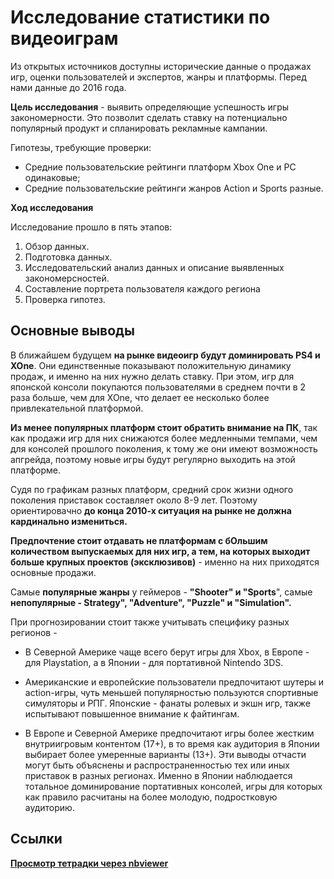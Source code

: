 # Исследование статистики по видеоиграм

Из открытых источников доступны исторические данные о продажах игр, оценки пользователей и экспертов, жанры и платформы. Перед нами данные до 2016 года. 

**Цель исследования** -  выявить определяющие успешность игры закономерности. Это позволит сделать ставку на потенциально популярный продукт и спланировать рекламные кампании.

Гипотезы, требующие проверки:

* Средние пользовательские рейтинги платформ Xbox One и PC одинаковые;
* Средние пользовательские рейтинги жанров Action  и Sports  разные.

**Ход исследования**

 Исследование прошло в пять этапов:
 1. Обзор данных.
 2. Подготовка данных.
 3. Исследовательский анализ данных и описание выявленных закономерсностей. 
 4. Составление портрета пользователя каждого региона
 5. Проверка гипотез.
 
 ## Основные выводы
 
 В ближайшем будущем **на рынке видеоигр будут доминировать PS4 и XOne**. Они единственные показывают положительную динамику продаж, и именно на них нужно делать ставку. При этом, игр для японской консоли покупаются пользователями в среднем почти в 2 раза больше, чем для XOne, что делает ее несколько более привлекательной платформой. 


**Из менее популярных платформ стоит обратить внимание на ПК**, так как продажи игр для них снижаются более медленными темпами, чем для консолей прошлого поколения, к тому же они имеют возможность апгрейда, поэтому новые игры будут регулярно выходить на этой платформе. 


Судя по графикам разных платформ, средний срок жизни одного поколения приставок составляет около 8-9 лет. Поэтому ориентировачно **до конца 2010-х ситуация на рынке не должна кардинально измениться.** 


**Предпочтение стоит отдавать не платформам с бОльшим количеством выпускаемых для них игр, а тем, на которых выходит больше крупных проектов (эксклюзивов)** - именно на них приходятся основные продажи. 


Самые **популярные жанры** у геймеров -  **"Shooter" и "Sports**", самые **непопулярные - Strategy", "Adventure", "Puzzle"  и "Simulation".**


При прогнозировании стоит также учитывать специфику разных регионов - 


* В Северной Америке чаще всего берут игры для Xbox, в Европе - для Playstation, а в Японии - для портативной Nintendo 3DS. 


* Американские и европейские пользователи предпочитают шутеры и action-игры, чуть меньшей популярностью пользуются спортивные симуляторы и РПГ. Японские - фанаты ролевых и экшн игр, также испытывают повышенное внимание к файтингам. 



* В Европе и Северной Америке предпочитают игры более жестким внутриигровым контентом (17+), в то время как аудитория в Японии выбирает более умеренные варианты (13+). Эти выводы отчасти могут быть объяснены и распространенностью тех или иных приставок в разных регионах. Именно в Японии наблюдается тотальное доминирование портативных консолей, игры для которых как правило расчитаны на более молодую, подростковую аудиторию.

## Ссылки
[**Просмотр тетрадки через nbviewer**](https://nbviewer.org/github/sashasepp/da_projects/blob/cfd04585fc0914ed272736609df9acf548354928/4_games_sales/4_games_sales.ipynb)
